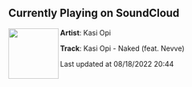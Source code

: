## Currently Playing on SoundCloud

[<img align="left" width="100" src="https://i1.sndcdn.com/artworks-ByEEHoUVV0mZUMf6-4bwrdA-t500x500.jpg">](https://soundcloud.com/iamkasiopi/naked)

**Artist**: Kasi Opi 

**Track**: Kasi Opi - Naked (feat. Nevve)

Last updated at 08/18/2022 20:44
